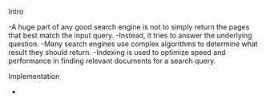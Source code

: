 Intro

-A huge part of any good search engine is not to simply return the pages that best match the input query.
-Instead, it tries to answer the underlying question.
-Many search engines use complex algorithms to determine what result they should return.
-Indexing is used to optimize speed and performance in finding relevant documents for a search query.

Implementation

-
